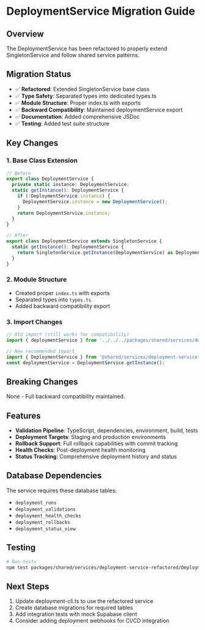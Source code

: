 # DeploymentService Migration Guide

## Overview
The DeploymentService has been refactored to properly extend SingletonService and follow shared service patterns.

## Migration Status
- ✅ **Refactored**: Extended SingletonService base class
- ✅ **Type Safety**: Separated types into dedicated types.ts
- ✅ **Module Structure**: Proper index.ts with exports
- ✅ **Backward Compatibility**: Maintained deploymentService export
- ✅ **Documentation**: Added comprehensive JSDoc
- ✅ **Testing**: Added test suite structure

## Key Changes

### 1. Base Class Extension
```typescript
// Before
export class DeploymentService {
  private static instance: DeploymentService;
  static getInstance(): DeploymentService {
    if (!DeploymentService.instance) {
      DeploymentService.instance = new DeploymentService();
    }
    return DeploymentService.instance;
  }
}

// After
export class DeploymentService extends SingletonService {
  static getInstance(): DeploymentService {
    return SingletonService.getInstance(DeploymentService) as DeploymentService;
  }
}
```

### 2. Module Structure
- Created proper `index.ts` with exports
- Separated types into `types.ts`
- Added backward compatibility export

### 3. Import Changes
```typescript
// Old import (still works for compatibility)
import { deploymentService } from '../../../packages/shared/services/deployment-service';

// New recommended import
import { DeploymentService } from '@shared/services/deployment-service-refactored';
const deploymentService = DeploymentService.getInstance();
```

## Breaking Changes
None - Full backward compatibility maintained.

## Features
- **Validation Pipeline**: TypeScript, dependencies, environment, build, tests
- **Deployment Targets**: Staging and production environments
- **Rollback Support**: Full rollback capabilities with commit tracking
- **Health Checks**: Post-deployment health monitoring
- **Status Tracking**: Comprehensive deployment history and status

## Database Dependencies
The service requires these database tables:
- `deployment_runs`
- `deployment_validations`
- `deployment_health_checks`
- `deployment_rollbacks`
- `deployment_status_view`

## Testing
```bash
# Run tests
npm test packages/shared/services/deployment-service-refactored/DeploymentService.test.ts
```

## Next Steps
1. Update deployment-cli.ts to use the refactored service
2. Create database migrations for required tables
3. Add integration tests with mock Supabase client
4. Consider adding deployment webhooks for CI/CD integration